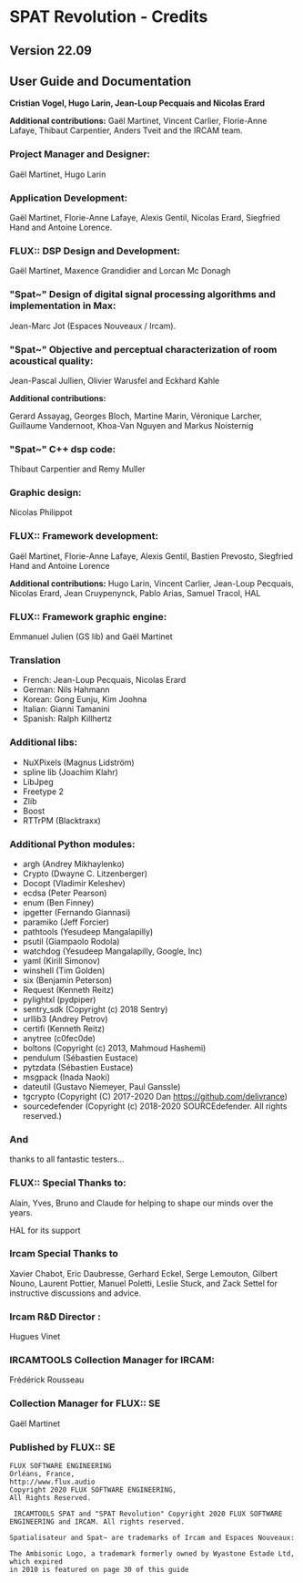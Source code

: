 # SPAT Revolution - Credits

## Version 22.09

## User Guide and Documentation

**Cristian Vogel, Hugo Larin, Jean-Loup Pecquais and Nicolas Erard**

**Additional contributions:**
Gaël Martinet, Vincent Carlier, Florie-Anne Lafaye, Thibaut Carpentier, Anders Tveit and the IRCAM team.

### Project Manager and Designer:
Gaël Martinet, Hugo Larin

### Application Development:
Gaël Martinet, Florie-Anne Lafaye, Alexis Gentil, Nicolas Erard, Siegfried Hand and Antoine Lorence.

### FLUX:: DSP Design and Development:
Gaël Martinet, Maxence Grandidier and Lorcan Mc Donagh

### "Spat~" Design of digital signal processing algorithms and implementation in Max:
Jean-Marc Jot (Espaces Nouveaux / Ircam).

### "Spat~" Objective and perceptual characterization of room acoustical quality:
Jean-Pascal Jullien, Olivier Warusfel and Eckhard Kahle

**Additional contributions:**

Gerard Assayag, Georges Bloch, Martine Marin, Véronique Larcher, Guillaume Vandernoot, Khoa-Van Nguyen and Markus Noisternig

### "Spat~" C++ dsp code:
Thibaut Carpentier and Remy Muller

### Graphic design:
Nicolas Philippot

### FLUX:: Framework development:
Gaël Martinet, Florie-Anne Lafaye, Alexis Gentil, Bastien Prevosto, Siegfried Hand and Antoine Lorence

**Additional contributions:**
Hugo Larin, Vincent Carlier, Jean-Loup Pecquais, Nicolas Erard, Jean Cruypenynck, Pablo Arias, Samuel Tracol, HAL

### FLUX:: Framework graphic engine:
Emmanuel Julien (GS lib) and Gaël Martinet

### Translation
* French: Jean-Loup Pecquais, Nicolas Erard
* German: Nils Hahmann
* Korean: Gong Eunju, Kim Joohna
* Italian: Gianni Tamanini
* Spanish: Ralph Killhertz


### Additional libs:
* NuXPixels (Magnus Lidström)
* spline lib (Joachim Klahr)
* LibJpeg
* Freetype 2
* Zlib
* Boost
* RTTrPM (Blacktraxx)

### Additional Python modules:
* argh (Andrey Mikhaylenko)
* Crypto (Dwayne C. Litzenberger)
* Docopt (Vladimir Keleshev)
* ecdsa (Peter Pearson)
* enum (Ben Finney)
* ipgetter (Fernando Giannasi)
* paramiko (Jeff Forcier)
* pathtools (Yesudeep Mangalapilly)
* psutil (Giampaolo Rodola)
* watchdog (Yesudeep Mangalapilly, Google, Inc)
* yaml (Kirill Simonov)
* winshell (Tim Golden)
* six (Benjamin Peterson)
* Request (Kenneth Reitz)
* pylightxl (pydpiper)
* sentry_sdk (Copyright (c) 2018 Sentry)
* urllib3 (Andrey Petrov)
* certifi (Kenneth Reitz)
* anytree (c0fec0de)
* boltons (Copyright (c) 2013, Mahmoud Hashemi)
* pendulum (Sébastien Eustace)
* pytzdata (Sébastien Eustace)
* msgpack (Inada Naoki)
* dateutil (Gustavo Niemeyer, Paul Ganssle)
* tgcrypto (Copyright (C) 2017-2020 Dan <https://github.com/delivrance>)
* sourcedefender (Copyright (c) 2018-2020 SOURCEdefender. All rights reserved.)


### And
thanks to all fantastic testers...


### FLUX:: Special Thanks to:
Alain, Yves, Bruno and Claude for helping to shape our minds over the years.

HAL for its support


### Ircam Special Thanks to
Xavier Chabot, Eric Daubresse, Gerhard Eckel, Serge Lemouton, Gilbert Nouno, Laurent Pottier, Manuel Poletti, Leslie Stuck, and Zack Settel for instructive discussions and advice.


### Ircam R&D Director :
Hugues Vinet

### IRCAMTOOLS Collection Manager for IRCAM:
Frédérick Rousseau

### Collection Manager for FLUX:: SE
Gaël Martinet

### Published by FLUX:: SE
```
FLUX SOFTWARE ENGINEERING
Orléans, France,
http://www.flux.audio
Copyright 2020 FLUX SOFTWARE ENGINEERING,
All Rights Reserved.
```
`
IRCAMTOOLS SPAT and "SPAT Revolution" Copyright 2020 FLUX SOFTWARE ENGINEERING and IRCAM. All rights reserved.`

`Spatialisateur and Spat~ are trademarks of Ircam and Espaces Nouveaux:
`

```
The Ambisonic Logo, a trademark formerly owned by Wyastone Estade Ltd, which expired
in 2010 is featured on page 30 of this guide
```
